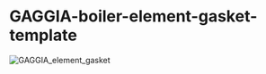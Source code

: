 # GAGGIA-boiler-element-gasket-template

![GAGGIA_element_gasket](https://github.com/derekmccallum/GAGGIA-boiler-element-gasket-template/assets/27998937/820fa0a9-b2e3-4c35-900c-5c99885f73f6)

